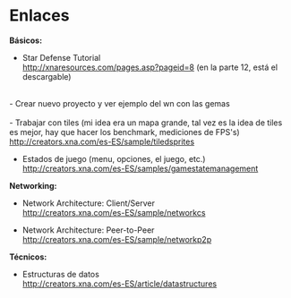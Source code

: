 # Enlaces #

**Básicos:**

- Star Defense Tutorial <br>
<a href='http://xnaresources.com/pages.asp?pageid=8'>http://xnaresources.com/pages.asp?pageid=8</a> (en la parte 12, está el descargable)<br>
<br>
- Crear nuevo proyecto y ver ejemplo del wn con las gemas<br>
<br>
- Trabajar con tiles (mi idea era un mapa grande, tal vez es la idea de tiles es mejor, hay que hacer los benchmark, mediciones de FPS's) <br>
<a href='http://creators.xna.com/es-ES/sample/tiledsprites'>http://creators.xna.com/es-ES/sample/tiledsprites</a>

- Estados de juego (menu, opciones, el juego, etc.) <br>
<a href='http://creators.xna.com/es-ES/samples/gamestatemanagement'>http://creators.xna.com/es-ES/samples/gamestatemanagement</a>

<b>Networking:</b>

- Network Architecture: Client/Server <br>
<a href='http://creators.xna.com/es-ES/sample/networkcs'>http://creators.xna.com/es-ES/sample/networkcs</a>

- Network Architecture: Peer-to-Peer <br>
<a href='http://creators.xna.com/es-ES/sample/networkp2p'>http://creators.xna.com/es-ES/sample/networkp2p</a>

<b>Técnicos:</b>

- Estructuras de datos <br>
<a href='http://creators.xna.com/es-ES/article/datastructures'>http://creators.xna.com/es-ES/article/datastructures</a>
